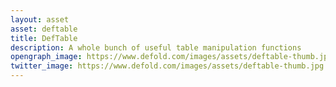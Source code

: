 ```yaml
---
layout: asset
asset: deftable
title: DefTable
description: A whole bunch of useful table manipulation functions
opengraph_image: https://www.defold.com/images/assets/deftable-thumb.jpg
twitter_image: https://www.defold.com/images/assets/deftable-thumb.jpg
---
```

